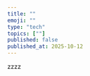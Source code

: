 ```yaml
---
title: ""
emoji: ""
type: "tech"
topics: [""]
published: false
published_at: 2025-10-12
---
```


zzzz
